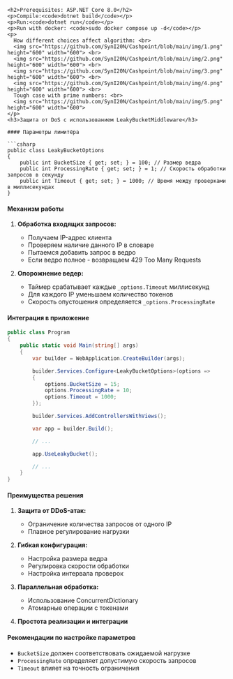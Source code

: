```<h1>Cashpoint imitation using dynamic programming algorithm</h1>
<h2>Prerequisites: ASP.NET Core 8.0</h2>
<p>Compile:<code>dotnet build</code></p>
<p>Run:<code>dotnet run</code></p>
<p>Run with docker: <code>sudo docker compose up -d</code></p>
<p>
  How different choices affect algorithm: <br>
  <img src="https://github.com/SynI20N/Cashpoint/blob/main/img/1.png" height="600" width="600"> <br>
  <img src="https://github.com/SynI20N/Cashpoint/blob/main/img/2.png" height="600" width="600"> <br>
  <img src="https://github.com/SynI20N/Cashpoint/blob/main/img/3.png" height="600" width="600"> <br>
  <img src="https://github.com/SynI20N/Cashpoint/blob/main/img/4.png" height="600" width="600"> <br>
  Tough case with prime numbers: <br>
  <img src="https://github.com/SynI20N/Cashpoint/blob/main/img/5.png" height="600" width="600">
</p>
<h3>Защита от DoS с использованием LeakyBucketMiddleware</h3>

#### Параметры лимитёра

```csharp
public class LeakyBucketOptions
{
    public int BucketSize { get; set; } = 100; // Размер ведра
    public int ProcessingRate { get; set; } = 1; // Скорость обработки запросов в секунду
    public int Timeout { get; set; } = 1000; // Время между проверками в миллисекундах
}
```

#### Механизм работы

1. **Обработка входящих запросов:**
   - Получаем IP-адрес клиента
   - Проверяем наличие данного IP в словаре
   - Пытаемся добавить запрос в ведро
   - Если ведро полное - возвращаем 429 Too Many Requests

2. **Опорожнение ведер:**
   - Таймер срабатывает каждые `_options.Timeout` миллисекунд
   - Для каждого IP уменьшаем количество токенов
   - Скорость опустошения определяется `_options.ProcessingRate`

#### Интеграция в приложение

```csharp
public class Program
{
    public static void Main(string[] args)
    {
        var builder = WebApplication.CreateBuilder(args);

        builder.Services.Configure<LeakyBucketOptions>(options =>
        {
            options.BucketSize = 15;
            options.ProcessingRate = 10;
            options.Timeout = 1000;
        });

        builder.Services.AddControllersWithViews();

        var app = builder.Build();

        // ...

        app.UseLeakyBucket();

        // ...
    }
}
```

#### Преимущества решения

1. **Защита от DDoS-атак:**
   - Ограничение количества запросов от одного IP
   - Плавное регулирование нагрузки

2. **Гибкая конфигурация:**
   - Настройка размера ведра
   - Регулировка скорости обработки
   - Настройка интервала проверок

3. **Параллельная обработка:**
   - Использование ConcurrentDictionary
   - Атомарные операции с токенами

4. **Простота реализации и интеграции**

#### Рекомендации по настройке параметров
   - `BucketSize` должен соответствовать ожидаемой нагрузке
   - `ProcessingRate` определяет допустимую скорость запросов
   - `Timeout` влияет на точность ограничения
